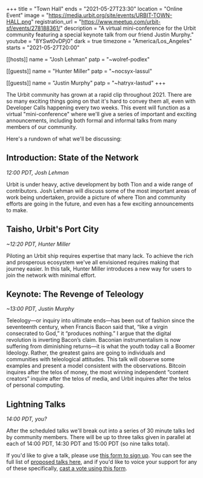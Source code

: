 +++
title = "Town Hall"
ends = "2021-05-27T23:30"
location = "Online Event"
image = "https://media.urbit.org/site/events/URBIT-TOWN-HALL.png"
registration_url = "https://www.meetup.com/urbit-sf/events/278188361/"
description = "A virtual mini-conference for the Urbit community featuring a special keynote talk from our friend Justin Murphy."
youtube = "8YSwt0vDPj0"
dark = true
timezone = "America/Los_Angeles"
starts = "2021-05-27T20:00"

[[hosts]]
name = "Josh Lehman"
patp = "~wolref-podlex"

[[guests]]
name = "Hunter Miller"
patp = "~nocsyx-lassul"

[[guests]]
name = "Justin Murphy"
patp = "~hatryx-lastud"
+++

The Urbit community has grown at a rapid clip throughout 2021. There are so many exciting things going on that it's hard to convey them all, even with Developer Calls happening every two weeks. This event will function as a virtual "mini-conference" where we'll give a series of important and exciting announcements, including both formal and informal talks from many members of our community.

Here's a rundown of what we'll be discussing:

## Introduction: State of the Network

_12:00 PDT, Josh Lehman_

Urbit is under heavy, active development by both Tlon and a wide range of contributors. Josh Lehman will discuss some of the most important areas of work being undertaken, provide a picture of where Tlon and community efforts are going in the future, and even has a few exciting announcements to make.

## Taisho, Urbit's Port City

_~12:20 PDT, Hunter Miller_

Piloting an Urbit ship requires expertise that many lack. To achieve the rich and prosperous ecosystem we've all envisioned requires making that journey easier. In this talk, Hunter Miller introduces a new way for users to join the network with minimal effort.

## Keynote: The Revenge of Teleology

_~13:00 PDT, Justin Murphy_

Teleology—or inquiry into ultimate ends—has been out of fashion since the seventeenth century, when Francis Bacon said that, “like a virgin consecrated to God,” it “produces nothing.” I argue that the digital revolution is inverting Bacon’s claim. Baconian instrumentalism is now suffering from diminishing returns—it is what the youth today call a Boomer Ideology. Rather, the greatest gains are going to individuals and communities with teleological attitudes. This talk will observe some examples and present a model consistent with the observations. Bitcoin inquires after the telos of money, the most winning independent “content creators” inquire after the telos of media, and Urbit inquires after the telos of personal computing.

## Lightning Talks

_14:00 PDT, you?_

After the scheduled talks we'll break out into a series of 30 minute talks led by community members. There will be up to three talks given in parallel at each of 14:00 PDT, 14:30 PDT and 15:00 PDT (so nine talks total).

If you'd like to give a talk, please use [this form to sign up](https://airtable.com/shr0Xmqcv1HSy47EP). You can see the full list of [proposed talks here](https://airtable.com/shreGQ4kCU8RA5GJS/tblTZxCpqedJBwSkE), and if you'd like to voice your support for any of these specifically, [cast a vote using this form](https://airtable.com/shrhNRUAGCqZ38VXA).
